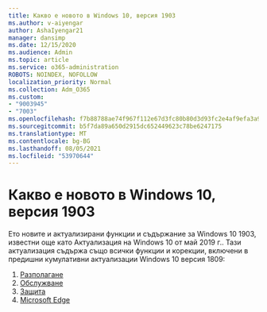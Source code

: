 ```yaml
---
title: Какво е новото в Windows 10, версия 1903
ms.author: v-aiyengar
author: AshaIyengar21
manager: dansimp
ms.date: 12/15/2020
ms.audience: Admin
ms.topic: article
ms.service: o365-administration
ROBOTS: NOINDEX, NOFOLLOW
localization_priority: Normal
ms.collection: Adm_O365
ms.custom:
- "9003945"
- "7003"
ms.openlocfilehash: f7b88788ae74f967f112e67d3fc80b80d3d93fc2e4af9efa3a977d16d1d70350
ms.sourcegitcommit: b5f7da89a650d2915dc652449623c78be6247175
ms.translationtype: MT
ms.contentlocale: bg-BG
ms.lasthandoff: 08/05/2021
ms.locfileid: "53970644"
---
```

# <a name="whats-new-in-windows-10-version-1903"></a>Какво е новото в Windows 10, версия 1903

Ето новите и актуализирани функции и съдържание за Windows 10 1903, известни още като Актуализация на Windows 10 от май 2019 г.. Тази актуализация съдържа също всички функции и корекции, включени в предишни кумулативни актуализации Windows 10 версия 1809:

1. [Разполагане](https://go.microsoft.com/fwlink/?linkid=2114296)
1. [Обслужване](https://go.microsoft.com/fwlink/?linkid=2114493)
1. [Защита](https://go.microsoft.com/fwlink/?linkid=2114297)
1. [Microsoft Edge](https://go.microsoft.com/fwlink/?linkid=2114298)
